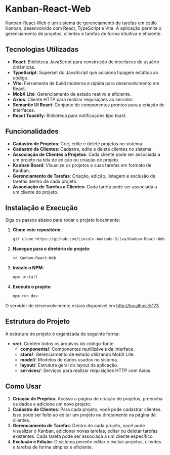 # Kanban-React-Web
Kanban-React-Web é um sistema de gerenciamento de tarefas em estilo Kanban, desenvolvido com React, TypeScript e Vite. A aplicação permite o gerenciamento de projetos, clientes e tarefas de forma intuitiva e eficiente. 

## Tecnologias Utilizadas
- **React**: Biblioteca JavaScript para construção de interfaces de usuário dinâmicas.
- **TypeScript**: Superset do JavaScript que adiciona tipagem estática ao código.
- **Vite**: Ferramenta de build moderna e rápida para desenvolvimento em React.
- **MobX Lite**: Gerenciamento de estado reativo e eficiente.
- **Axios**: Cliente HTTP para realizar requisições ao servidor.
- **Semantic UI React**: Conjunto de componentes prontos para a criação de interfaces.
- **React Toastify**: Biblioteca para notificações tipo toast.

## Funcionalidades
- **Cadastro de Projetos**: Crie, edite e delete projetos no sistema.
- **Cadastro de Clientes**: Cadastre, edite e delete clientes no sistema.
- **Associação de Clientes a Projetos**: Cada cliente pode ser associada a um projeto na tela de edição ou criação de projeto.
- **Kanban Board**: Visualize os projetos e suas tarefas em formato de Kanban.
- **Gerenciamento de Tarefas**: Criação, edição, listagem e exclusão de tarefas dentro de cada projeto.
- **Associação de Tarefas a Clientes**: Cada tarefa pode ser associada a um cliente do projeto.

## Instalação e Execução
Siga os passos abaixo para rodar o projeto localmente:

1. **Clone este repositório**:
    ```bash
    git clone https://github.com/Lincoln-Andrade-Silva/Kanban-React-Web.git
    ```

2. **Navegue para o diretório do projeto**:
    ```bash
    cd Kanban-React-Web
    ```

3. **Instale o NPM**:
    ```bash
    npm install
    ```

3. **Execute o projeto**:
    ```bash
    npm run dev
    ```

O servidor de desenvolvimento estará disponível em [http://localhost:5173](http://localhost:5173).

## Estrutura do Projeto
A estrutura do projeto é organizada da seguinte forma:

- **src/**: Contém todos os arquivos do código-fonte.
  - **components/**: Componentes reutilizáveis da interface.
  - **store/**: Gerenciamento de estado utilizando MobX Lite.
  - **model/**: Modelos de dados usados no sistema.
  - **layout/**: Estrutura geral do layout da aplicação.
  - **services/**: Serviços para realizar requisições HTTP com Axios.

## Como Usar
1. **Criação de Projetos**: Acesse a página de criação de projetos, preencha os dados e adicione um novo projeto.
2. **Cadastro de Clientes**: Para cada projeto, você pode cadastrar clientes. Isso pode ser feito ao editar um projeto ou diretamente na página de clientes.
3. **Gerenciamento de Tarefas**: Dentro de cada projeto, você pode visualizar o Kanban, adicionar novas tarefas, editar ou deletar tarefas existentes. Cada tarefa pode ser associada a um cliente específico.
4. **Exclusão e Edição**: O sistema permite editar e excluir projetos, clientes e tarefas de forma simples e eficiente.
